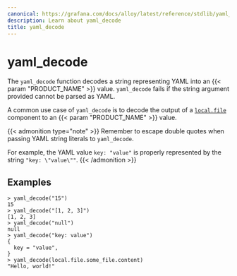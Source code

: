 ```yaml
---
canonical: https://grafana.com/docs/alloy/latest/reference/stdlib/yaml_decode/
description: Learn about yaml_decode
title: yaml_decode
---
```


# yaml_decode

The `yaml_decode` function decodes a string representing YAML into an {{< param "PRODUCT_NAME" >}}
value. `yaml_decode` fails if the string argument provided cannot be parsed as
YAML.

A common use case of `yaml_decode` is to decode the output of a
[`local.file`][] component to an {{< param "PRODUCT_NAME" >}} value.

{{< admonition type="note" >}}
 Remember to escape double quotes when passing YAML string literals to `yaml_decode`.

For example, the YAML value `key: "value"` is properly represented by the string `"key: \"value\""`.
{{< /admonition >}}

## Examples

```
> yaml_decode("15")
15
> yaml_decode("[1, 2, 3]")
[1, 2, 3]
> yaml_decode("null")
null
> yaml_decode("key: value")
{
  key = "value",
}
> yaml_decode(local.file.some_file.content)
"Hello, world!"
```

[`local.file`]: ../../components/local.file/